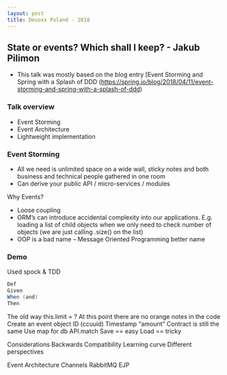 ```yaml
---
layout: post
title: Devoxx Poland - 2018
---
```


## State or events? Which shall I keep? - Jakub Pilimon

* This talk was mostly based on the blog entry [Event Storming and Spring with a Splash of DDD (https://spring.io/blog/2018/04/11/event-storming-and-spring-with-a-splash-of-ddd)
 
### Talk overview
* Event Storming
* Event Architecture
* Lightweight implementation

### Event Storming
* All we need is unlimited space on a wide wall, sticky notes and both business and technical people gathered in one room
* Can derive your public API / micro-services / modules

Why Events? 
* Loose coupling
* ORM’s can introduce accidental complexity into our applications. E.g. loading a list of child objects when we only need to check number of objects (we are just calling .size() on the list)
* OOP is a bad name – Message Oriented Programming better name
 
### Demo
Used spock & TDD

```java
Def
Given
When (and)
Then
```

The old way
this.limit = ?
At this point there are no orange notes in the code
Create an event object
ID (ccuuid)
Timestamp
“amount”
Contract is still the same
Use map for db
API.match
Save == easy
Load == tricky
 
Considerations
Backwards Compatibility
Learning curve
Different perspectives
 
Event Architecture
Channels
RabbitMQ
EJP
 
